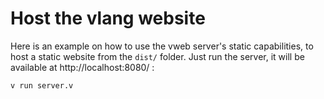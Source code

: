 # Host the vlang website

Here is an example on how to use the vweb server's static capabilities,
to host a static website from the `dist/` folder. Just run the server,
it will be available at http://localhost:8080/ :

```bash
v run server.v
```
